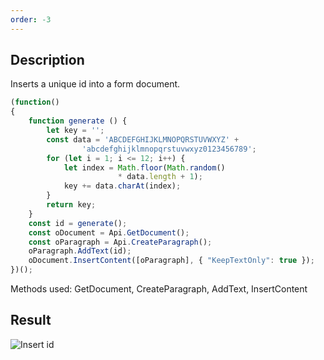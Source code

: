 ```yaml
---
order: -3
---
```


## Description

Inserts a unique id into a form document.

<!-- This code snippet is shown in the screenshot. -->

<!-- eslint-skip -->

``` ts
(function()
{
    function generate () {
        let key = '';
        const data = 'ABCDEFGHIJKLMNOPQRSTUVWXYZ' +
                'abcdefghijklmnopqrstuvwxyz0123456789';
        for (let i = 1; i <= 12; i++) {
            let index = Math.floor(Math.random()
                        * data.length + 1);
            key += data.charAt(index);
        }
        return key;
    }
    const id = generate();
    const oDocument = Api.GetDocument();
    const oParagraph = Api.CreateParagraph();
    oParagraph.AddText(id);
    oDocument.InsertContent([oParagraph], { "KeepTextOnly": true });
})();
```

Methods used: GetDocument, CreateParagraph, AddText, InsertContent

## Result

![Insert id](/assets/images/plugins/insert_id.png)

